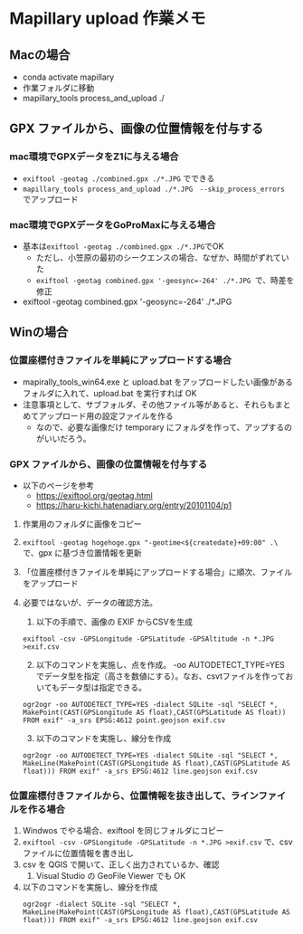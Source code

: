 # Mapillary upload 作業メモ

## Macの場合
- conda activate mapillary
- 作業フォルダに移動
- mapillary_tools process_and_upload ./

## GPX ファイルから、画像の位置情報を付与する
### mac環境でGPXデータをZ1に与える場合
- `exiftool -geotag ./combined.gpx ./*.JPG` でできる
- `mapillary_tools process_and_upload ./*.JPG　--skip_process_errors` でアップロード


### mac環境でGPXデータをGoProMaxに与える場合
- 基本は`exiftool -geotag ./combined.gpx ./*.JPG`でOK
   - ただし、小笠原の最初のシークエンスの場合、なぜか、時間がずれていた
   - `exiftool -geotag combined.gpx '-geosync=-264' ./*.JPG `で、時差を修正
- exiftool -geotag combined.gpx '-geosync=-264' ./*.JPG 

## Winの場合

### 位置座標付きファイルを単純にアップロードする場合

- mapirally_tools_win64.exe と upload.bat をアップロードしたい画像があるフォルダに入れて、upload.bat を実行すれば OK
- 注意事項として、サブフォルダ、その他ファイル等があると、それらもまとめてアップロード用の設定ファイルを作る
  - なので、必要な画像だけ temporary にフォルダを作って、アップするのがいいだろう。

### GPX ファイルから、画像の位置情報を付与する

- 以下のページを参考
  - https://exiftool.org/geotag.html
  - https://haru-kichi.hatenadiary.org/entry/20101104/p1

1. 作業用のフォルダに画像をコピー
2. `exiftool -geotag hogehoge.gpx "-geotime<${createdate}+09:00" .\` で、gpx に基づき位置情報を更新
3. 「位置座標付きファイルを単純にアップロードする場合」に順次、ファイルをアップロード

4. 必要ではないが、データの確認方法。
    1. 以下の手順で、画像の EXIF からCSVを生成  
    ```
    exiftool -csv -GPSLongitude -GPSLatitude -GPSAltitude -n *.JPG >exif.csv
    ```
    2. 以下のコマンドを実施し、点を作成。 -oo AUTODETECT_TYPE=YES でデータ型を指定（高さを数値にする）。なお、csvtファイルを作っておいてもデータ型は指定できる。
    ```
    ogr2ogr -oo AUTODETECT_TYPE=YES -dialect SQLite -sql "SELECT *, MakePoint(CAST(GPSLongitude AS float),CAST(GPSLatitude AS float)) FROM exif" -a_srs EPSG:4612 point.geojson exif.csv
    ```
    3. 以下のコマンドを実施し、線分を作成
   ```
   ogr2ogr -oo AUTODETECT_TYPE=YES -dialect SQLite -sql "SELECT *, MakeLine(MakePoint(CAST(GPSLongitude AS float),CAST(GPSLatitude AS float))) FROM exif" -a_srs EPSG:4612 line.geojson exif.csv
   ```

### 位置座標付きファイルから、位置情報を抜き出して、ラインファイルを作る場合

1. Windwos でやる場合、exiftool を同じフォルダにコピー
2. `exiftool -csv -GPSLongitude -GPSLatitude -n *.JPG >exif.csv` で、csv ファイルに位置情報を書き出し
3. csv を QGIS で開いて、正しく出力されているか、確認
   1. Visual Studio の GeoFile Viewer でも OK
4. 以下のコマンドを実施し、線分を作成
   ```
   ogr2ogr -dialect SQLite -sql "SELECT *, MakeLine(MakePoint(CAST(GPSLongitude AS float),CAST(GPSLatitude AS float))) FROM exif" -a_srs EPSG:4612 line.geojson exif.csv
   ```
   
